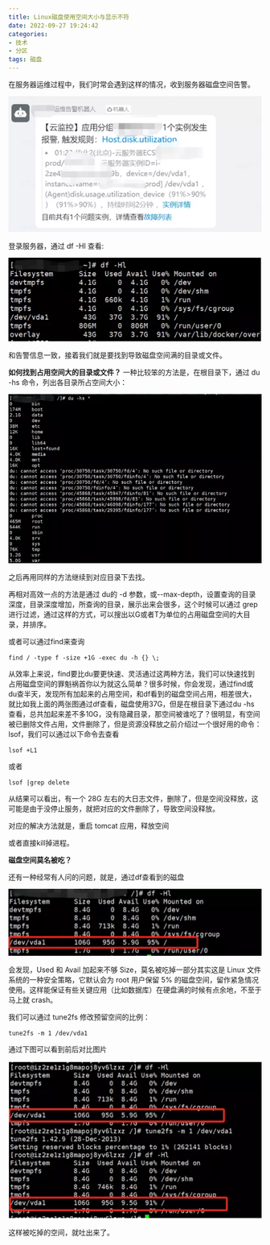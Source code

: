 ```yaml
---
title: Linux磁盘使用空间大小与显示不符
date: 2022-09-27 19:24:42
categories: 
- 技术
- 分区
tags: 磁盘
---
```


在服务器运维过程中，我们时常会遇到这样的情况，收到服务器磁盘空间告警。

<!--more-->

![image-20220927192554750](Linux磁盘使用空间大小与显示不符/image-20220927192554750.png)

登录服务器，通过 df -Hl 查看:

![image-20220927192633397](Linux磁盘使用空间大小与显示不符/image-20220927192633397.png)

和告警信息一致，接着我们就是要找到导致磁盘空间满的目录或文件。

**如何找到占用空间大的目录或文件？**
一种比较笨的方法是，在根目录下，通过 du -hs 命令，列出各目录所占空间大小：

![image-20220927192718348](Linux磁盘使用空间大小与显示不符/image-20220927192718348.png)

之后再用同样的方法继续到对应目录下去找。

再相对高效一点的方法是通过 du的 -d 参数，或--max-depth，设置查询的目录深度，目录深度增加，所查询的目录，展示出来会很多，这个时候可以通过 grep 进行过滤，通过这样的方式，可以搜出以G或者T为单位的占用磁盘空间的大目录，并排序。

或者可以通过find来查询

```
find / -type f -size +1G -exec du -h {} \;
```

从效率上来说，find要比du要更快速、灵活通过这两种方法，我们可以快速找到占用磁盘空间的罪魁祸首你以为就这么简单？很多时候，你会发现，通过find或du查半天，发现所有加起来的占用空间，和df看到的磁盘空间占用，相差很大，就比如我上面的两张图通过df查看，磁盘使用37G，但是在根目录下通过du -hs 查看，总共加起来差不多10G，没有隐藏目录，那空间被谁吃了？很明显，有空间被已删除文件占用，文件删除了，但是资源没释放之前介绍过一个很好用的命令：lsof，我们可以通过以下命令去查看

```
lsof +L1
```

或者

```
lsof |grep delete
```

从结果可以看出，有一个 28G 左右的大日志文件，删除了，但是空间没释放，这可能是由于没停止服务，就把对应的文件删除了，导致空间没释放。

对应的解决方法就是，重启 tomcat 应用，释放空间

或者直接kill掉进程。

**磁盘空间莫名被吃？**

还有一种经常有人问的问题，就是，通过df查看到的磁盘

![image-20220927193016244](Linux磁盘使用空间大小与显示不符/image-20220927193016244.png)

会发现，Used 和 Avail 加起来不够 Size，莫名被吃掉一部分其实这是 Linux 文件系统的一种安全策略，它默认会为 root 用户保留 5% 的磁盘空间，留作紧急情况使用。这样能保证有些关键应用（比如数据库）在硬盘满的时候有点余地，不至于马上就 crash。

我们可以通过 tune2fs 修改预留空间的比例：

```
tune2fs -m 1 /dev/vda1
```

通过下图可以看到前后对比图片

![image-20220927193118301](Linux磁盘使用空间大小与显示不符/image-20220927193118301.png)

这样被吃掉的空间，就吐出来了。

